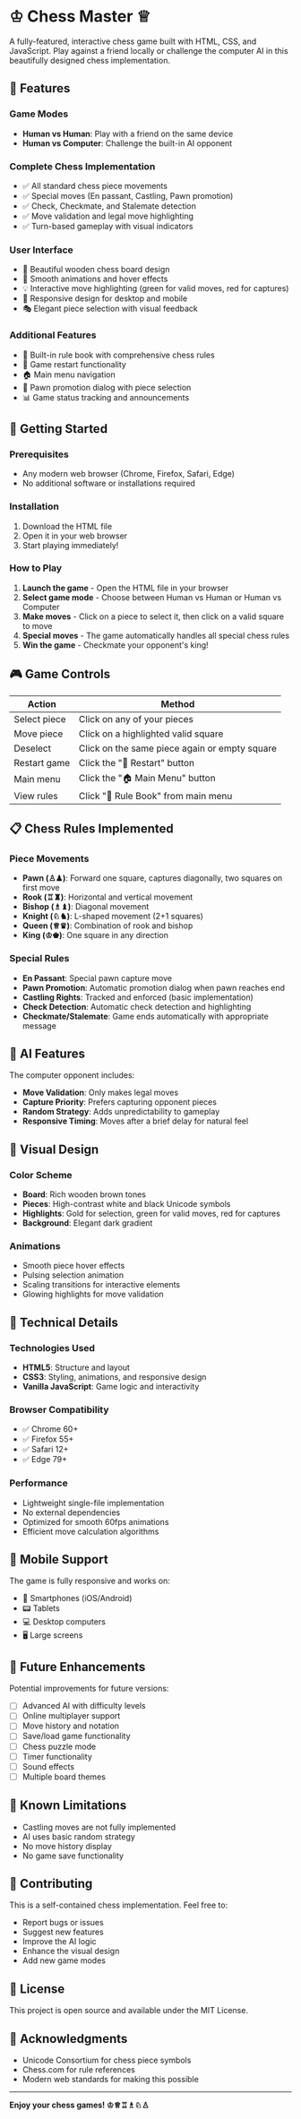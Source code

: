# ♔ Chess Master ♕

A fully-featured, interactive chess game built with HTML, CSS, and JavaScript. Play against a friend locally or challenge the computer AI in this beautifully designed chess implementation.

## 🎯 Features

### Game Modes
- **Human vs Human**: Play with a friend on the same device
- **Human vs Computer**: Challenge the built-in AI opponent

### Complete Chess Implementation
- ✅ All standard chess piece movements
- ✅ Special moves (En passant, Castling, Pawn promotion)
- ✅ Check, Checkmate, and Stalemate detection
- ✅ Move validation and legal move highlighting
- ✅ Turn-based gameplay with visual indicators

### User Interface
- 🎨 Beautiful wooden chess board design
- 🔮 Smooth animations and hover effects
- 💡 Interactive move highlighting (green for valid moves, red for captures)
- 📱 Responsive design for desktop and mobile
- 🎭 Elegant piece selection with visual feedback

### Additional Features
- 📖 Built-in rule book with comprehensive chess rules
- 🔄 Game restart functionality
- 🏠 Main menu navigation
- 👑 Pawn promotion dialog with piece selection
- 📊 Game status tracking and announcements

## 🚀 Getting Started

### Prerequisites
- Any modern web browser (Chrome, Firefox, Safari, Edge)
- No additional software or installations required

### Installation
1. Download the HTML file
2. Open it in your web browser
3. Start playing immediately!

### How to Play
1. **Launch the game** - Open the HTML file in your browser
2. **Select game mode** - Choose between Human vs Human or Human vs Computer
3. **Make moves** - Click on a piece to select it, then click on a valid square to move
4. **Special moves** - The game automatically handles all special chess rules
5. **Win the game** - Checkmate your opponent's king!

## 🎮 Game Controls

| Action | Method |
|--------|--------|
| Select piece | Click on any of your pieces |
| Move piece | Click on a highlighted valid square |
| Deselect | Click on the same piece again or empty square |
| Restart game | Click the "🔄 Restart" button |
| Main menu | Click the "🏠 Main Menu" button |
| View rules | Click "📖 Rule Book" from main menu |

## 📋 Chess Rules Implemented

### Piece Movements
- **Pawn (♙♟)**: Forward one square, captures diagonally, two squares on first move
- **Rook (♖♜)**: Horizontal and vertical movement
- **Bishop (♗♝)**: Diagonal movement
- **Knight (♘♞)**: L-shaped movement (2+1 squares)
- **Queen (♕♛)**: Combination of rook and bishop
- **King (♔♚)**: One square in any direction

### Special Rules
- **En Passant**: Special pawn capture move
- **Pawn Promotion**: Automatic promotion dialog when pawn reaches end
- **Castling Rights**: Tracked and enforced (basic implementation)
- **Check Detection**: Automatic check detection and highlighting
- **Checkmate/Stalemate**: Game ends automatically with appropriate message

## 🤖 AI Features

The computer opponent includes:
- **Move Validation**: Only makes legal moves
- **Capture Priority**: Prefers capturing opponent pieces
- **Random Strategy**: Adds unpredictability to gameplay
- **Responsive Timing**: Moves after a brief delay for natural feel

## 🎨 Visual Design

### Color Scheme
- **Board**: Rich wooden brown tones
- **Pieces**: High-contrast white and black Unicode symbols
- **Highlights**: Gold for selection, green for valid moves, red for captures
- **Background**: Elegant dark gradient

### Animations
- Smooth piece hover effects
- Pulsing selection animation
- Scaling transitions for interactive elements
- Glowing highlights for move validation

## 🔧 Technical Details

### Technologies Used
- **HTML5**: Structure and layout
- **CSS3**: Styling, animations, and responsive design
- **Vanilla JavaScript**: Game logic and interactivity

### Browser Compatibility
- ✅ Chrome 60+
- ✅ Firefox 55+
- ✅ Safari 12+
- ✅ Edge 79+

### Performance
- Lightweight single-file implementation
- No external dependencies
- Optimized for smooth 60fps animations
- Efficient move calculation algorithms

## 📱 Mobile Support

The game is fully responsive and works on:
- 📱 Smartphones (iOS/Android)
- 📟 Tablets
- 💻 Desktop computers
- 🖥️ Large screens

## 🎯 Future Enhancements

Potential improvements for future versions:
- [ ] Advanced AI with difficulty levels
- [ ] Online multiplayer support
- [ ] Move history and notation
- [ ] Save/load game functionality
- [ ] Chess puzzle mode
- [ ] Timer functionality
- [ ] Sound effects
- [ ] Multiple board themes

## 🐛 Known Limitations

- Castling moves are not fully implemented
- AI uses basic random strategy
- No move history display
- No game save functionality

## 🤝 Contributing

This is a self-contained chess implementation. Feel free to:
- Report bugs or issues
- Suggest new features
- Improve the AI logic
- Enhance the visual design
- Add new game modes

## 📄 License

This project is open source and available under the MIT License.

## 🎉 Acknowledgments

- Unicode Consortium for chess piece symbols
- Chess.com for rule references
- Modern web standards for making this possible

---

**Enjoy your chess games! ♔♕♖♗♘♙**